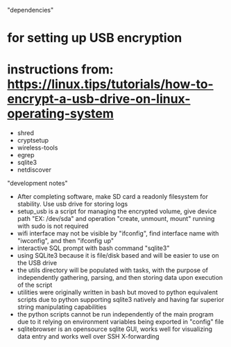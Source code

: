 "dependencies"
# for setting up USB encryption
# instructions from: https://linux.tips/tutorials/how-to-encrypt-a-usb-drive-on-linux-operating-system
- shred
- cryptsetup
- wireless-tools
- egrep 
- sqlite3
- netdiscover

"development notes"
- After completing software, make SD card a readonly filesystem for stability. Use usb drive for storing logs
- setup_usb is a script for managing the encrypted volume, give device path "EX: /dev/sda" and operation "create, unmount, mount" running with sudo is not required
- wifi interface may not be visible by "ifconfig", find interface name with "iwconfig", and then "ifconfig <interface> up"
- interactive SQL prompt with bash command "sqlite3"
- using SQLite3 because it is file/disk based and will be easier to use on the USB drive
- the utils directory will be populated with tasks, with the purpose of independently gathering, parsing, and then storing data upon execution of the script
- utilities were originally written in bash but moved to python equivalent scripts due to python supporting sqlite3 natively and having far superior string manipulating capabilities
- the python scripts cannot be run independently of the main program due to it relying on environment variables being exported in "config" file
- sqlitebrowser is an opensource sqlite GUI, works well for visualizing data entry and works well over SSH X-forwarding
